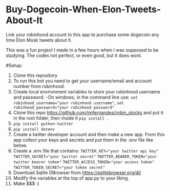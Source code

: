 # Buy-Dogecoin-When-Elon-Tweets-About-It
 Link your robinhood account to this app to purchase some dogecoin any time Elon Musk tweets about it.
 
This was a fun project I made in a few hours when I was supposed to be studying.
The codes not perfect, or even good, but it does work.

#Setup:
1) Clone this repository
2) To run this bot you need to get your username/email and account number from robinhood. 
4) Create local environment variables to store your robinhood username and password.
    -On windows, in the command line use: `set robinhood_username="your robinhood username"`, `set robinhood_password="your robinhood password"`
3) Clone this repo https://github.com/jmfernandes/robin_stocks and put it in the root folder, then inside it `pip install .`
4) `pip install python-twitter`
5) `pip install dotenv`
6) Create a twitter developer account and then make a new app. From this app collect your keys and secrets and put them in the .env file like below.
7) Create a .env file that contains:
       `TWITTER_KEY="your twitter api key"`
       `TWITTER_SECRET="your twitter secret"`
       `TWITTER_BEARER_TOKEN="your twitter bearer token"`
       `TWITTER_ACCESS_TOKEN="your access token"`
       `TWITTER_TOKEN_SECRET="your token secret"`
8) Download Sqlite DBrowser from https://sqlitebrowser.org/dl/
9) Modify the variables at the top of app.py to your liking. 
10) Make $$$  :)
